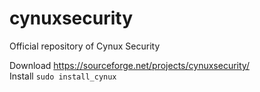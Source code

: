 # cynuxsecurity
Official repository of Cynux Security

Download <https://sourceforge.net/projects/cynuxsecurity/> </br>
Install  ```sudo install_cynux```
